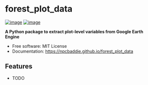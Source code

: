 # forest_plot_data


[![image](https://img.shields.io/pypi/v/forest_plot_data.svg)](https://pypi.python.org/pypi/forest_plot_data)
[![image](https://img.shields.io/conda/vn/conda-forge/forest_plot_data.svg)](https://anaconda.org/conda-forge/forest_plot_data)


**A Python package to extract plot-level variables from Google Earth Engine**


-   Free software: MIT License
-   Documentation: https://npcbaddie.github.io/forest_plot_data


## Features

-   TODO
